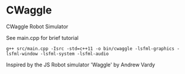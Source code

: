 # CWaggle
CWaggle Robot Simulator

See main.cpp for brief tutorial

`g++ src/main.cpp -Isrc -std=c++11 -o bin/cwaggle -lsfml-graphics -lsfml-window -lsfml-system -lsfml-audio`

Inspired by the JS Robot simulator 'Waggle' by Andrew Vardy
